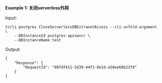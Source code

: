 **Example 1: 关闭serverless外网**



Input: 

```
tccli postgres CloseServerlessDBExtranetAccess --cli-unfold-argument  \
    --DBInstanceId postgres-apzvwncr \
    --DBInstanceName test
```

Output: 
```
{
    "Response": {
        "RequestId": "08fdf411-5d39-44f2-8e1d-a58ee60b237d"
    }
}
```

